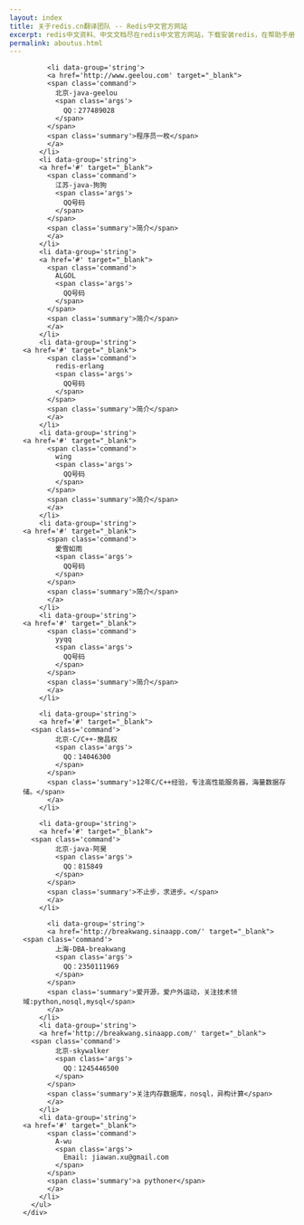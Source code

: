 ```yaml
---
layout: index
title: 关于redis.cn翻译团队 -- Redis中文官方网站
excerpt: redis中文资料、中文文档尽在redis中文官方网站，下载安装redis，在帮助手册里查找redis常用命令（commands），选择适合的redis客户端方式，配置redis主从（master-slave），阅读redis官方文档、教程、教材，社区里了解更多redis信息，如： 数据类型、持久化、主从配置、集群配置、性能测试、全面的redis资料都在这里。
permalink: aboutus.html
---
```


<section id='commands'>
<div class='container'>
          <ul>
          
            
          <li data-group='string'>
          <a href='http://www.geelou.com' target="_blank">
          <span class='command'>
            北京-java-geelou
            <span class='args'>
              QQ：277489028
            </span>
          </span>
          <span class='summary'>程序员一枚</span>
          </a>
        </li>
		<li data-group='string'>
		<a href='#' target="_blank">
          <span class='command'>
            江苏-java-狗狗
            <span class='args'>
              QQ号码
            </span>
          </span>
          <span class='summary'>简介</span>
          </a>
        </li>
		<li data-group='string'>
		<a href='#' target="_blank">
          <span class='command'>
            ALGOL
            <span class='args'>
              QQ号码
            </span>
          </span>
          <span class='summary'>简介</span>
          </a>
        </li>
		<li data-group='string'>
    <a href='#' target="_blank">
          <span class='command'>
            redis-erlang
            <span class='args'>
              QQ号码
            </span>
          </span>
          <span class='summary'>简介</span>
          </a>
        </li>
		<li data-group='string'>
    <a href='#' target="_blank">
          <span class='command'>
            wing
            <span class='args'>
              QQ号码
            </span>
          </span>
          <span class='summary'>简介</span>
          </a>
        </li>
		<li data-group='string'>
    <a href='#' target="_blank">
          <span class='command'>
            愛雪如雨
            <span class='args'>
              QQ号码
            </span>
          </span>
          <span class='summary'>简介</span>
          </a>
        </li>
		<li data-group='string'>
    <a href='#' target="_blank">
          <span class='command'>
            yyqq
            <span class='args'>
              QQ号码
            </span>
          </span>
          <span class='summary'>简介</span>
          </a>
        </li>
		
        <li data-group='string'>
        <a href='#' target="_blank">
      <span class='command'>
            北京-C/C++-施昌权
            <span class='args'>
              QQ：14046300
            </span>
          </span>
          <span class='summary'>12年C/C++经验，专注高性能服务器，海量数据存储。</span>
          </a>
        </li>
        
        <li data-group='string'>
        <a href='#' target="_blank">
      <span class='command'>
            北京-java-阿昊
            <span class='args'>
              QQ：815849
            </span>
          </span>
          <span class='summary'>不止步，求进步。</span>
          </a>
        </li>

          <li data-group='string'>
          <a href='http://breakwang.sinaapp.com/' target="_blank">
    <span class='command'>
            上海-DBA-breakwang
            <span class='args'>
              QQ：2350111969
            </span>
          </span>
          <span class='summary'>爱开源，爱户外运动，关注技术领域:python,nosql,mysql</span>
          </a>
        </li>
        <li data-group='string'>
        <a href='http://breakwang.sinaapp.com/' target="_blank">
      <span class='command'>
            北京-skywalker
            <span class='args'>
              QQ：1245446500
            </span>
          </span>
          <span class='summary'>关注内存数据库，nosql，异构计算</span>
          </a>
        </li>
		<li data-group='string'>
    <a href='#' target="_blank">
          <span class='command'>
            A-wu
            <span class='args'>
              Email: jiawan.xu@gmail.com
            </span>
          </span>
          <span class='summary'>a pythoner</span>
          </a>
        </li>
      </ul>
    </div>
</section>